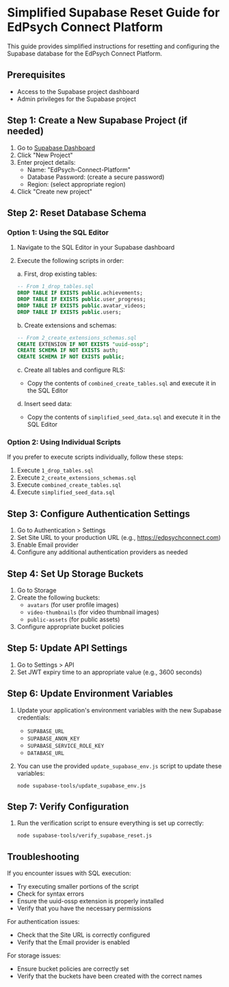 # Simplified Supabase Reset Guide for EdPsych Connect Platform

This guide provides simplified instructions for resetting and configuring the Supabase database for the EdPsych Connect Platform.

## Prerequisites

- Access to the Supabase project dashboard
- Admin privileges for the Supabase project

## Step 1: Create a New Supabase Project (if needed)

1. Go to [Supabase Dashboard](https://app.supabase.com)
2. Click "New Project"
3. Enter project details:
   - Name: "EdPsych-Connect-Platform"
   - Database Password: (create a secure password)
   - Region: (select appropriate region)
4. Click "Create new project"

## Step 2: Reset Database Schema

### Option 1: Using the SQL Editor

1. Navigate to the SQL Editor in your Supabase dashboard
2. Execute the following scripts in order:
   
   a. First, drop existing tables:
   ```sql
   -- From 1_drop_tables.sql
   DROP TABLE IF EXISTS public.achievements;
   DROP TABLE IF EXISTS public.user_progress;
   DROP TABLE IF EXISTS public.avatar_videos;
   DROP TABLE IF EXISTS public.users;
   ```

   b. Create extensions and schemas:
   ```sql
   -- From 2_create_extensions_schemas.sql
   CREATE EXTENSION IF NOT EXISTS "uuid-ossp";
   CREATE SCHEMA IF NOT EXISTS auth;
   CREATE SCHEMA IF NOT EXISTS public;
   ```

   c. Create all tables and configure RLS:
   - Copy the contents of `combined_create_tables.sql` and execute it in the SQL Editor
   
   d. Insert seed data:
   - Copy the contents of `simplified_seed_data.sql` and execute it in the SQL Editor

### Option 2: Using Individual Scripts

If you prefer to execute scripts individually, follow these steps:

1. Execute `1_drop_tables.sql`
2. Execute `2_create_extensions_schemas.sql`
3. Execute `combined_create_tables.sql`
4. Execute `simplified_seed_data.sql`

## Step 3: Configure Authentication Settings

1. Go to Authentication > Settings
2. Set Site URL to your production URL (e.g., https://edpsychconnect.com)
3. Enable Email provider
4. Configure any additional authentication providers as needed

## Step 4: Set Up Storage Buckets

1. Go to Storage
2. Create the following buckets:
   - `avatars` (for user profile images)
   - `video-thumbnails` (for video thumbnail images)
   - `public-assets` (for public assets)
3. Configure appropriate bucket policies

## Step 5: Update API Settings

1. Go to Settings > API
2. Set JWT expiry time to an appropriate value (e.g., 3600 seconds)

## Step 6: Update Environment Variables

1. Update your application's environment variables with the new Supabase credentials:
   - `SUPABASE_URL`
   - `SUPABASE_ANON_KEY`
   - `SUPABASE_SERVICE_ROLE_KEY`
   - `DATABASE_URL`

2. You can use the provided `update_supabase_env.js` script to update these variables:
   ```
   node supabase-tools/update_supabase_env.js
   ```

## Step 7: Verify Configuration

1. Run the verification script to ensure everything is set up correctly:
   ```
   node supabase-tools/verify_supabase_reset.js
   ```

## Troubleshooting

If you encounter issues with SQL execution:
- Try executing smaller portions of the script
- Check for syntax errors
- Ensure the uuid-ossp extension is properly installed
- Verify that you have the necessary permissions

For authentication issues:
- Check that the Site URL is correctly configured
- Verify that the Email provider is enabled

For storage issues:
- Ensure bucket policies are correctly set
- Verify that the buckets have been created with the correct names